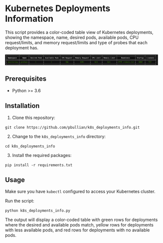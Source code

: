 # Kubernetes Deployments Information

This script provides a color-coded table view of Kubernetes deployments, showing the namespace, name, desired pods, available pods, CPU request/limits, and memory request/limits and type of probes that each deployment has.


![](media/screen.png)
## Prerequisites

- Python >= 3.6

## Installation

1. Clone this repository:

```git clone https://github.com/pbullian/k8s_deployments_info.git```

2. Change to the `k8s_deployments_info` directory:

```cd k8s_deployments_info```

3. Install the required packages:

```pip install -r requirements.txt```


## Usage

Make sure you have `kubectl` configured to access your Kubernetes cluster.

Run the script:

```python k8s_deployments_info.py```


The output will display a color-coded table with green rows for deployments where the desired and available pods match, yellow rows for deployments with less available pods, and red rows for deployments with no available pods.
